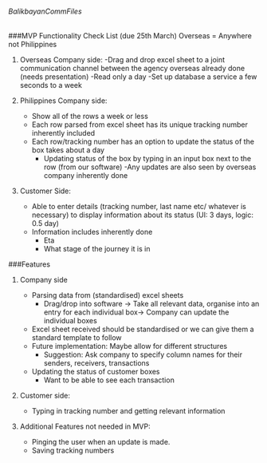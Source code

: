 ###### BalikbayanCommFiles

###MVP Functionality Check List (due 25th March)
Overseas = Anywhere not Philippines

1. Overseas Company side:
	-Drag and drop excel sheet to a joint communication channel between the agency overseas already done (needs presentation)
	-Read only  a day
	-Set up database a service a few seconds to a week

2. Philippines Company side:
	- Show all of the rows a week or less
	- Each row parsed from excel sheet has its unique tracking number inherently included
	- Each row/tracking number has an option to update the status of the box takes about a day
		- Updating status of the box by typing in an input box next to the row (from our software) 
	-Any updates are also seen by overseas company inherently done
	
3. Customer Side:
	- Able to enter details (tracking number, last name etc/ whatever is necessary) to display information about its status (UI: 3 days, logic: 0.5 day)
	- Information includes inherently done
		- Eta
		- What stage of the journey it is in

###Features
1. Company side
	- Parsing data from (standardised) excel sheets
		- Drag/drop into software → Take all relevant data, organise into an entry for each individual box→ Company can update the individual boxes
	- Excel sheet received should be standardised or we can give them a standard template to follow
	- Future implementation: Maybe allow for different structures
		- Suggestion: Ask company to specify column names for their senders, receivers, transactions
	- Updating the status of customer boxes
		- Want to be able to see each transaction
		
2. Customer side:
	- Typing in tracking number and getting relevant information
	
3. Additional Features not needed in MVP:
	- Pinging the user when an update is made.
	- Saving tracking numbers


